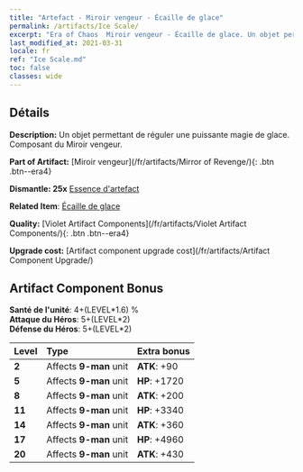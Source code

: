 ```yaml
---
title: "Artefact - Miroir vengeur - Écaille de glace"
permalink: /artifacts/Ice Scale/
excerpt: "Era of Chaos  Miroir vengeur - Écaille de glace. Un objet permettant de réguler une puissante magie de glace. Composant du Miroir vengeur."
last_modified_at: 2021-03-31
locale: fr
ref: "Ice Scale.md"
toc: false
classes: wide
---
```




## Détails

 **Description:** Un objet permettant de réguler une puissante magie de glace. Composant du Miroir vengeur.

 **Part of Artifact:** [Miroir vengeur](/fr/artifacts/Mirror of Revenge/){: .btn .btn--era4}

 **Dismantle: 25x** [Essence d'artefact](/fr/Items/con_905/)

 **Related Item**: [Écaille de glace](/fr/Items/art_141/)

 **Quality:** [Violet Artifact Components](/fr/artifacts/Violet Artifact Components/){: .btn .btn--era4}

 **Upgrade cost:** [Artifact component upgrade cost](/fr/artifacts/Artifact Component Upgrade/)

## Artifact Component Bonus

  **Santé de l'unité**: 4+(LEVEL\*1.6) %<br/>**Attaque du Héros**: 5+(LEVEL\*2)<br/>**Défense du Héros**: 5+(LEVEL\*2)

  |  Level  | Type |    Extra bonus  | 
  |:--------|:-----|:----------------| 
  | **2** | Affects **9-man** unit | **ATK**: +90 | 
  | **5** | Affects **9-man** unit | **HP**: +1720 | 
  | **8** | Affects **9-man** unit | **ATK**: +200 | 
  | **11** | Affects **9-man** unit | **HP**: +3340 | 
  | **14** | Affects **9-man** unit | **ATK**: +360 | 
  | **17** | Affects **9-man** unit | **HP**: +4960 | 
  | **20** | Affects **9-man** unit | **ATK**: +430 | 
